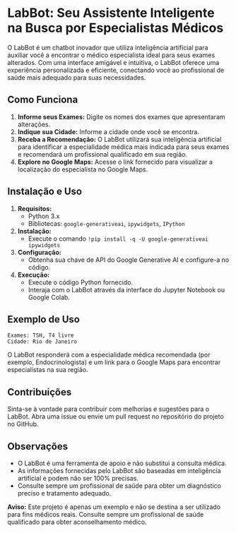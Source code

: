 # LabBot: Seu Assistente Inteligente na Busca por Especialistas Médicos

O LabBot é um chatbot inovador que utiliza inteligência artificial para auxiliar você a encontrar o médico especialista ideal para seus exames alterados. Com uma interface amigável e intuitiva, o LabBot oferece uma experiência personalizada e eficiente, conectando você ao profissional de saúde mais adequado para suas necessidades.

## Como Funciona

1. **Informe seus Exames:** Digite os nomes dos exames que apresentaram alterações.
2. **Indique sua Cidade:** Informe a cidade onde você se encontra.
3. **Receba a Recomendação:** O LabBot utilizará sua inteligência artificial para identificar a especialidade médica mais indicada para seus exames e recomendará um profissional qualificado em sua região.
4. **Explore no Google Maps:** Acesse o link fornecido para visualizar a localização do especialista no Google Maps.

## Instalação e Uso

1. **Requisitos:**
   * Python 3.x
   * Bibliotecas: `google-generativeai`, `ipywidgets`, `IPython`
2. **Instalação:**
   * Execute o comando `!pip install -q -U google-generativeai ipywidgets`
3. **Configuração:**
   * Obtenha sua chave de API do Google Generative AI e configure-a no código.
4. **Execução:**
   * Execute o código Python fornecido.
   * Interaja com o LabBot através da interface do Jupyter Notebook ou Google Colab.

## Exemplo de Uso

```
Exames: TSH, T4 livre
Cidade: Rio de Janeiro
```

O LabBot responderá com a especialidade médica recomendada (por exemplo, Endocrinologista) e um link para o Google Maps para encontrar especialistas na sua região.

## Contribuições

Sinta-se à vontade para contribuir com melhorias e sugestões para o LabBot. Abra uma issue ou envie um pull request no repositório do projeto no GitHub.

## Observações

* O LabBot é uma ferramenta de apoio e não substitui a consulta médica.
* As informações fornecidas pelo LabBot são baseadas em inteligência artificial e podem não ser 100% precisas.
* Consulte sempre um profissional de saúde para obter um diagnóstico preciso e tratamento adequado.

**Aviso:** Este projeto é apenas um exemplo e não se destina a ser utilizado para fins médicos reais. Consulte sempre um profissional de saúde qualificado para obter aconselhamento médico.
